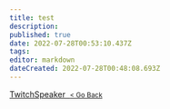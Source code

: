 ```yaml
---
title: test
description: 
published: true
date: 2022-07-28T00:53:10.437Z
tags: 
editor: markdown
dateCreated: 2022-07-28T00:48:08.693Z
---
```


<div class="mt-5"><a href="https://github.com/Streamerbot/Streamer.bot/releases/download/v0.1.10/Streamer.bot-x64-0.1.10.zip" target="_blank" rel="noopener" class="mt-2 v-btn v-btn--is-elevated v-btn--has-bg v-btn--rounded theme--dark v-size--x-large accent"><span class="v-btn__content">
              TwitchSpeaker&nbsp;
              <small class="font-weight-light">< Go Back</small> <span aria-hidden="true" class="v-icon notranslate ml-2 theme--dark"></span></span></a>